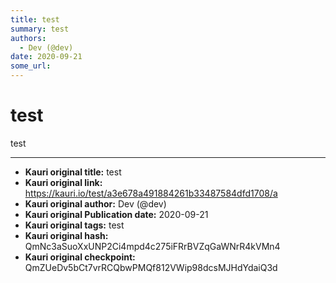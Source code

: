 ```yaml
---
title: test
summary: test
authors:
  - Dev (@dev)
date: 2020-09-21
some_url: 
---
```


# test


test


---

- **Kauri original title:** test
- **Kauri original link:** https://kauri.io/test/a3e678a491884261b33487584dfd1708/a
- **Kauri original author:** Dev (@dev)
- **Kauri original Publication date:** 2020-09-21
- **Kauri original tags:** test
- **Kauri original hash:** QmNc3aSuoXxUNP2Ci4mpd4c275iFRrBVZqGaWNrR4kVMn4
- **Kauri original checkpoint:** QmZUeDv5bCt7vrRCQbwPMQf812VWip98dcsMJHdYdaiQ3d



